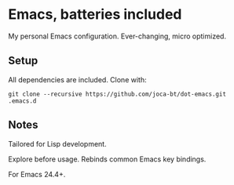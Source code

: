 # Emacs, batteries included

My personal Emacs configuration.
Ever-changing, micro optimized.


## Setup

All dependencies are included.
Clone with:

    git clone --recursive https://github.com/joca-bt/dot-emacs.git .emacs.d


## Notes

Tailored for Lisp development.

Explore before usage.
Rebinds common Emacs key bindings.

For Emacs 24.4+.
